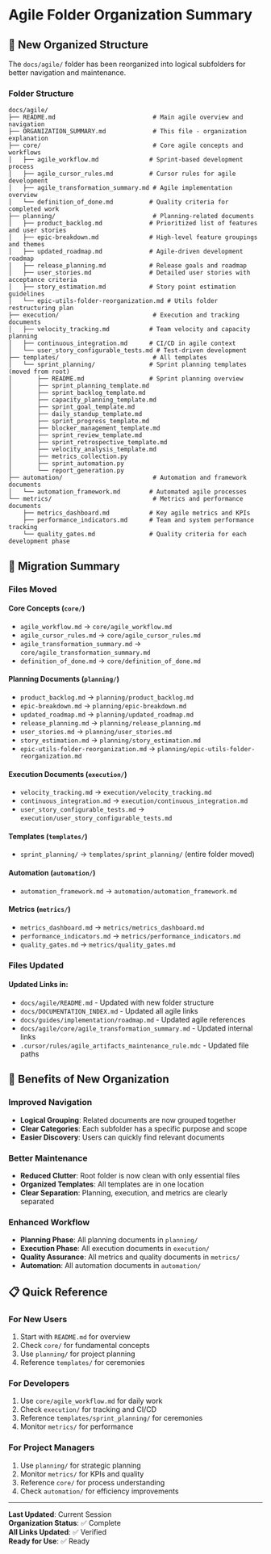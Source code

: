 # Agile Folder Organization Summary

## 📁 **New Organized Structure**

The `docs/agile/` folder has been reorganized into logical subfolders for better navigation and maintenance.

### **Folder Structure**

```
docs/agile/
├── README.md                           # Main agile overview and navigation
├── ORGANIZATION_SUMMARY.md             # This file - organization explanation
├── core/                               # Core agile concepts and workflows
│   ├── agile_workflow.md              # Sprint-based development process
│   ├── agile_cursor_rules.md          # Cursor rules for agile development
│   ├── agile_transformation_summary.md # Agile implementation overview
│   └── definition_of_done.md          # Quality criteria for completed work
├── planning/                           # Planning-related documents
│   ├── product_backlog.md             # Prioritized list of features and user stories
│   ├── epic-breakdown.md              # High-level feature groupings and themes
│   ├── updated_roadmap.md             # Agile-driven development roadmap
│   ├── release_planning.md            # Release goals and roadmap
│   ├── user_stories.md                # Detailed user stories with acceptance criteria
│   ├── story_estimation.md            # Story point estimation guidelines
│   └── epic-utils-folder-reorganization.md # Utils folder restructuring plan
├── execution/                          # Execution and tracking documents
│   ├── velocity_tracking.md           # Team velocity and capacity planning
│   ├── continuous_integration.md      # CI/CD in agile context
│   └── user_story_configurable_tests.md # Test-driven development
├── templates/                          # All templates
│   └── sprint_planning/               # Sprint planning templates (moved from root)
│       ├── README.md                  # Sprint planning overview
│       ├── sprint_planning_template.md
│       ├── sprint_backlog_template.md
│       ├── capacity_planning_template.md
│       ├── sprint_goal_template.md
│       ├── daily_standup_template.md
│       ├── sprint_progress_template.md
│       ├── blocker_management_template.md
│       ├── sprint_review_template.md
│       ├── sprint_retrospective_template.md
│       ├── velocity_analysis_template.md
│       ├── metrics_collection.py
│       ├── sprint_automation.py
│       └── report_generation.py
├── automation/                         # Automation and framework documents
│   └── automation_framework.md        # Automated agile processes
└── metrics/                            # Metrics and performance documents
    ├── metrics_dashboard.md           # Key agile metrics and KPIs
    ├── performance_indicators.md      # Team and system performance tracking
    └── quality_gates.md               # Quality criteria for each development phase
```

## 🔄 **Migration Summary**

### **Files Moved**

#### **Core Concepts** (`core/`)
- `agile_workflow.md` → `core/agile_workflow.md`
- `agile_cursor_rules.md` → `core/agile_cursor_rules.md`
- `agile_transformation_summary.md` → `core/agile_transformation_summary.md`
- `definition_of_done.md` → `core/definition_of_done.md`

#### **Planning Documents** (`planning/`)
- `product_backlog.md` → `planning/product_backlog.md`
- `epic-breakdown.md` → `planning/epic-breakdown.md`
- `updated_roadmap.md` → `planning/updated_roadmap.md`
- `release_planning.md` → `planning/release_planning.md`
- `user_stories.md` → `planning/user_stories.md`
- `story_estimation.md` → `planning/story_estimation.md`
- `epic-utils-folder-reorganization.md` → `planning/epic-utils-folder-reorganization.md`

#### **Execution Documents** (`execution/`)
- `velocity_tracking.md` → `execution/velocity_tracking.md`
- `continuous_integration.md` → `execution/continuous_integration.md`
- `user_story_configurable_tests.md` → `execution/user_story_configurable_tests.md`

#### **Templates** (`templates/`)
- `sprint_planning/` → `templates/sprint_planning/` (entire folder moved)

#### **Automation** (`automation/`)
- `automation_framework.md` → `automation/automation_framework.md`

#### **Metrics** (`metrics/`)
- `metrics_dashboard.md` → `metrics/metrics_dashboard.md`
- `performance_indicators.md` → `metrics/performance_indicators.md`
- `quality_gates.md` → `metrics/quality_gates.md`

### **Files Updated**

#### **Updated Links in:**
- `docs/agile/README.md` - Updated with new folder structure
- `docs/DOCUMENTATION_INDEX.md` - Updated all agile links
- `docs/guides/implementation/roadmap.md` - Updated agile references
- `docs/agile/core/agile_transformation_summary.md` - Updated internal links
- `.cursor/rules/agile_artifacts_maintenance_rule.mdc` - Updated file paths

## 🎯 **Benefits of New Organization**

### **Improved Navigation**
- **Logical Grouping**: Related documents are now grouped together
- **Clear Categories**: Each subfolder has a specific purpose and scope
- **Easier Discovery**: Users can quickly find relevant documents

### **Better Maintenance**
- **Reduced Clutter**: Root folder is now clean with only essential files
- **Organized Templates**: All templates are in one location
- **Clear Separation**: Planning, execution, and metrics are clearly separated

### **Enhanced Workflow**
- **Planning Phase**: All planning documents in `planning/`
- **Execution Phase**: All execution documents in `execution/`
- **Quality Assurance**: All metrics and quality documents in `metrics/`
- **Automation**: All automation documents in `automation/`

## 📋 **Quick Reference**

### **For New Users**
1. Start with `README.md` for overview
2. Check `core/` for fundamental concepts
3. Use `planning/` for project planning
4. Reference `templates/` for ceremonies

### **For Developers**
1. Use `core/agile_workflow.md` for daily work
2. Check `execution/` for tracking and CI/CD
3. Reference `templates/sprint_planning/` for ceremonies
4. Monitor `metrics/` for performance

### **For Project Managers**
1. Use `planning/` for strategic planning
2. Monitor `metrics/` for KPIs and quality
3. Reference `core/` for process understanding
4. Check `automation/` for efficiency improvements

---

**Last Updated**: Current Session  
**Organization Status**: ✅ Complete  
**All Links Updated**: ✅ Verified  
**Ready for Use**: ✅ Ready
